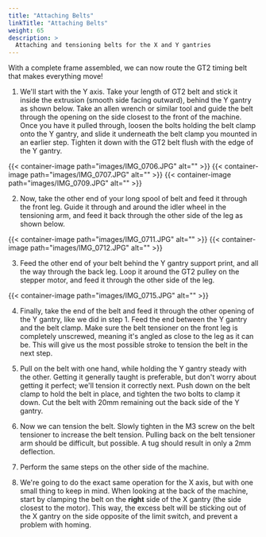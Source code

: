 ```yaml
---
title: "Attaching Belts"
linkTitle: "Attaching Belts"
weight: 65
description: >
  Attaching and tensioning belts for the X and Y gantries
---
```


With a complete frame assembled, we can now route the GT2 timing belt that makes everything move!

1. We'll start with the Y axis. Take your length of GT2 belt and stick it inside the extrusion (smooth side facing outward), behind the Y gantry as shown below. Take an allen wrench or similar tool and guide the belt through the opening on the side closest to the front of the machine. Once you have it pulled through, loosen the bolts holding the belt clamp onto the Y gantry, and slide it underneath the belt clamp you mounted in an earlier step. Tighten it down with the GT2 belt flush with the edge of the Y gantry.

{{< container-image path="images/IMG_0706.JPG" alt="" >}}
{{< container-image path="images/IMG_0707.JPG" alt="" >}}
{{< container-image path="images/IMG_0709.JPG" alt="" >}}

2. Now, take the other end of your long spool of belt and feed it through the front leg. Guide it through and around the idler wheel in the tensioning arm, and feed it back through the other side of the leg as shown below.

{{< container-image path="images/IMG_0711.JPG" alt="" >}}
{{< container-image path="images/IMG_0712.JPG" alt="" >}}

3. Feed the other end of your belt behind the Y gantry support print, and all the way through the back leg. Loop it around the GT2 pulley on the stepper motor, and feed it through the other side of the leg.

{{< container-image path="images/IMG_0715.JPG" alt="" >}}

4. Finally, take the end of the belt and feed it through the other opening of the Y gantry, like we did in step 1. Feed the end between the Y gantry and the belt clamp. Make sure the belt tensioner on the front leg is completely unscrewed, meaning it's angled as close to the leg as it can be. This will give us the most possible stroke to tension the belt in the next step.

5. Pull on the belt with one hand, while holding the Y gantry steady with the other. Getting it generally taught is preferable, but don't worry about getting it perfect; we'll tension it correctly next. Push down on the belt clamp to hold the belt in place, and tighten the two bolts to clamp it down. Cut the belt with 20mm remaining out the back side of the Y gantry.

6. Now we can tension the belt. Slowly tighten in the M3 screw on the belt tensioner to increase the belt tension. Pulling back on the belt tensioner arm should be difficult, but possible. A tug should result in only a 2mm deflection. 

7. Perform the same steps on the other side of the machine.

8. We're going to do the exact same operation for the X axis, but with one small thing to keep in mind. When looking at the back of the machine, start by clamping the belt on the **right** side of the X gantry (the side closest to the motor). This way, the excess belt will be sticking out of the X gantry on the side opposite of the limit switch, and prevent a problem with homing.